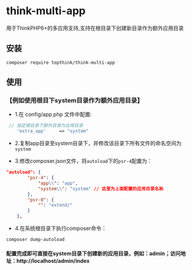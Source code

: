 # think-multi-app

用于ThinkPHP6+的多应用支持,支持在根目录下创建新目录作为额外应用目录

## 安装

~~~
composer require topthink/think-multi-app
~~~

## 使用
### 【例如使用根目下system目录作为额外应用目录】
*   1.在 config/app.php 文件中配置:
```php
 // 指定根目录下额外目录为应用目录
    'extra_app'     => "system"
```
*   2.复制app目录至system目录下，并修改该目录下所有文件的命名空间为`system`

*   3.修改composer.json文件，将`autoload`下的`psr-4`配置为：
```json
"autoload": {
        "psr-4": {
            "app\\": "app",
            "system\\": "system" // 这里为上面配置的应用目录名称
        },
        "psr-0": {
            "": "extend/"
        }
    },
```
*   4.在系统根目录下执行composer命令：

```composer
composer dump-autoload
```

#### 配置完成即可直接在system目录下创建新的应用目录，例如：admin；访问地址：http://localhost/admin/index



